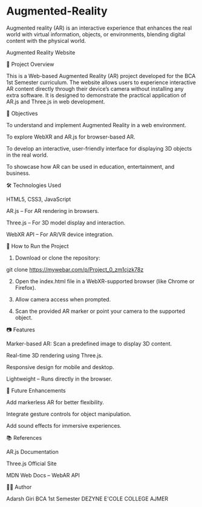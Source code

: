 # Augmented-Reality
Augmented reality (AR) is an interactive experience that enhances the real world with virtual information, objects, or environments, blending digital content with the physical world.

Augmented Reality Website

📌 Project Overview

This is a Web-based Augmented Reality (AR) project developed for the BCA 1st Semester curriculum.
The website allows users to experience interactive AR content directly through their device’s camera without installing any extra software.
It is designed to demonstrate the practical application of AR.js and Three.js in web development.

🎯 Objectives

To understand and implement Augmented Reality in a web environment.

To explore WebXR and AR.js for browser-based AR.

To develop an interactive, user-friendly interface for displaying 3D objects in the real world.

To showcase how AR can be used in education, entertainment, and business.



🛠️ Technologies Used

HTML5, CSS3, JavaScript

AR.js – For AR rendering in browsers.

Three.js – For 3D model display and interaction.

WebXR API – For AR/VR device integration.




🚀 How to Run the Project

1. Download or clone the repository:

 git clone https://mywebar.com/p/Project_0_zm1cjzk78z


2. Open the index.html file in a WebXR-supported browser (like Chrome or Firefox).


3. Allow camera access when prompted.


4. Scan the provided AR marker or point your camera to the supported object.






📷 Features

Marker-based AR: Scan a predefined image to display 3D content.

Real-time 3D rendering using Three.js.

Responsive design for mobile and desktop.

Lightweight – Runs directly in the browser.





🎯 Future Enhancements

Add markerless AR for better flexibility.

Integrate gesture controls for object manipulation.

Add sound effects for immersive experiences.





📚 References

AR.js Documentation

Three.js Official Site

MDN Web Docs – WebAR API


👨‍💻 Author

Adarsh Giri
BCA 1st Semester
DEZYNE E'COLE COLLEGE AJMER



